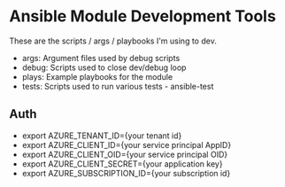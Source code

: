 # Ansible Module Development Tools

These are the scripts / args / playbooks I'm using to dev.

- args: Argument files used by debug scripts
- debug: Scripts used to close dev/debug loop
- plays: Example playbooks for the module
- tests: Scripts used to run various tests - ansible-test

## Auth
- export AZURE_TENANT_ID={your tenant id}
- export AZURE_CLIENT_ID={your service principal AppID}
- export AZURE_CLIENT_OID={your service principal OID}
- export AZURE_CLIENT_SECRET={your application key}
- export AZURE_SUBSCRIPTION_ID={your subscription id}